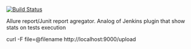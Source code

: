 [![Build Status](https://travis-ci.org/olka/test-reports-agregator.svg?branch=master)](https://travis-ci.org/olka/test-reports-agregator)

Allure report/Junit report agregator.
Analog of Jenkins plugin that show stats on tests execution

curl -F file=@filename http://localhost:9000/upload